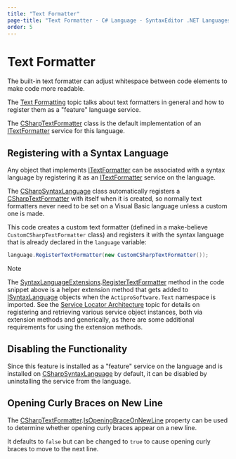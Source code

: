 ```yaml
---
title: "Text Formatter"
page-title: "Text Formatter - C# Language - SyntaxEditor .NET Languages Add-on"
order: 5
---
```

# Text Formatter

The built-in text formatter can adjust whitespace between code elements to make code more readable.

The [Text Formatting](../../text-parsing/advanced-text/text-formatting.md) topic talks about text formatters in general and how to register them as a "feature" language service.

The [CSharpTextFormatter](xref:ActiproSoftware.Text.Languages.CSharp.Implementation.CSharpTextFormatter) class is the default implementation of an [ITextFormatter](xref:ActiproSoftware.Text.ITextFormatter) service for this language.

## Registering with a Syntax Language

Any object that implements [ITextFormatter](xref:ActiproSoftware.Text.ITextFormatter) can be associated with a syntax language by registering it as an [ITextFormatter](xref:ActiproSoftware.Text.ITextFormatter) service on the language.

The [CSharpSyntaxLanguage](xref:ActiproSoftware.Text.Languages.CSharp.Implementation.CSharpSyntaxLanguage) class automatically registers a [CSharpTextFormatter](xref:ActiproSoftware.Text.Languages.CSharp.Implementation.CSharpTextFormatter) with itself when it is created, so normally text formatters never need to be set on a Visual Basic language unless a custom one is made.

This code creates a custom text formatter (defined in a make-believe `CustomCSharpTextFormatter` class) and registers it with the syntax language that is already declared in the `language` variable:

```csharp
language.RegisterTextFormatter(new CustomCSharpTextFormatter());
```

> [!NOTE]
> The [SyntaxLanguageExtensions](xref:ActiproSoftware.Text.SyntaxLanguageExtensions).[RegisterTextFormatter](xref:ActiproSoftware.Text.SyntaxLanguageExtensions.RegisterTextFormatter*) method in the code snippet above is a helper extension method that gets added to [ISyntaxLanguage](xref:ActiproSoftware.Text.ISyntaxLanguage) objects when the `ActiproSoftware.Text` namespace is imported.  See the [Service Locator Architecture](../../language-creation/service-locator-architecture.md) topic for details on registering and retrieving various service object instances, both via extension methods and generically, as there are some additional requirements for using the extension methods.

## Disabling the Functionality

Since this feature is installed as a "feature" service on the language and is installed on [CSharpSyntaxLanguage](xref:ActiproSoftware.Text.Languages.CSharp.Implementation.CSharpSyntaxLanguage) by default, it can be disabled by uninstalling the service from the language.

## Opening Curly Braces on New Line

The [CSharpTextFormatter](xref:ActiproSoftware.Text.Languages.CSharp.Implementation.CSharpTextFormatter).[IsOpeningBraceOnNewLine](xref:ActiproSoftware.Text.Languages.CSharp.Implementation.CSharpTextFormatter.IsOpeningBraceOnNewLine) property can be used to determine whether opening curly braces appear on a new line.

It defaults to `false` but can be changed to `true` to cause opening curly braces to move to the next line.
